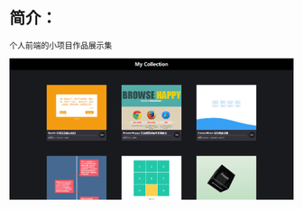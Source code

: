 # 简介：
个人前端的小项目作品展示集

![](https://github.com/shencss/ReactDemo/raw/master/collection-react/src/drawable/collection.png)
